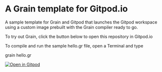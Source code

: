 # A Grain template for Gitpod.io

A sample template for Grain and Gitpod that launches the Gitpod workspace using a custom image prebuilt with the Grain compiler ready to go.

To try out Grain, click the button below to open this repository in Gitpod.io

To compile and run the sample hello.gr file, open a Terminal and type

grain hello.gr

[![Open in Gitpod](https://gitpod.io/button/open-in-gitpod.svg)](https://gitpod.io/#https://github.com/marcusroberts/gitpod-graintemplate)


